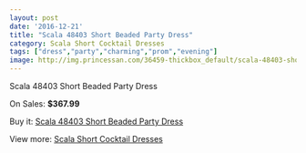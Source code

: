 ```yaml
---
layout: post
date: '2016-12-21'
title: "Scala 48403 Short Beaded Party Dress"
category: Scala Short Cocktail Dresses
tags: ["dress","party","charming","prom","evening"]
image: http://img.princessan.com/36459-thickbox_default/scala-48403-short-beaded-party-dress.jpg
---
```

Scala 48403 Short Beaded Party Dress

On Sales: **$367.99**
<a href="https://www.princessan.com/en/17077-scala-48403-short-beaded-party-dress.html"><amp-img layout="responsive" width="600" height="600" src="//img.princessan.com/36459-thickbox_default/scala-48403-short-beaded-party-dress.jpg" alt="Scala 48403 Short Beaded Party Dress 0" /></a>
<a href="https://www.princessan.com/en/17077-scala-48403-short-beaded-party-dress.html"><amp-img layout="responsive" width="600" height="600" src="//img.princessan.com/36460-thickbox_default/scala-48403-short-beaded-party-dress.jpg" alt="Scala 48403 Short Beaded Party Dress 1" /></a>
<a href="https://www.princessan.com/en/17077-scala-48403-short-beaded-party-dress.html"><amp-img layout="responsive" width="600" height="600" src="//img.princessan.com/36461-thickbox_default/scala-48403-short-beaded-party-dress.jpg" alt="Scala 48403 Short Beaded Party Dress 2" /></a>

Buy it: [Scala 48403 Short Beaded Party Dress](https://www.princessan.com/en/17077-scala-48403-short-beaded-party-dress.html "Scala 48403 Short Beaded Party Dress")

View more: [Scala Short Cocktail Dresses](https://www.princessan.com/en/143- "Scala Short Cocktail Dresses")